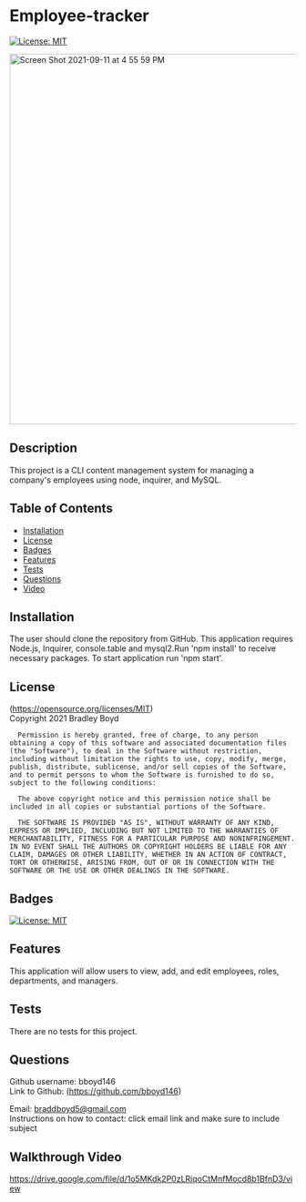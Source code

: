 # Employee-tracker
 
[![License: MIT](https://img.shields.io/badge/License-MIT-yellow.svg)](https://opensource.org/licenses/MIT)


<img width="651" alt="Screen Shot 2021-09-11 at 4 55 59 PM" src="https://user-images.githubusercontent.com/82745040/142091086-0735ab77-9496-40ba-a007-4bd063718a17.png">

## Description
This project is a CLI content management system for managing a company's employees using node, inquirer, and MySQL.

## Table of Contents

- [Installation](#Installation)
- [License](#License)
- [Badges](#Badges)
- [Features](#Features)
- [Tests](#Tests)
- [Questions](#Questions)
- [Video](#Walkthrough-Video)

## Installation 
The user should clone the repository from GitHub. This application requires Node.js, Inquirer, console.table and mysql2.Run 'npm install' to receive necessary packages. To start application run 'npm start'.

## License 
(https://opensource.org/licenses/MIT)  
   Copyright 2021 Bradley Boyd

      Permission is hereby granted, free of charge, to any person obtaining a copy of this software and associated documentation files (the "Software"), to deal in the Software without restriction, including without limitation the rights to use, copy, modify, merge, publish, distribute, sublicense, and/or sell copies of the Software, and to permit persons to whom the Software is furnished to do so, subject to the following conditions:
      
      The above copyright notice and this permission notice shall be included in all copies or substantial portions of the Software.
      
      THE SOFTWARE IS PROVIDED "AS IS", WITHOUT WARRANTY OF ANY KIND, EXPRESS OR IMPLIED, INCLUDING BUT NOT LIMITED TO THE WARRANTIES OF MERCHANTABILITY, FITNESS FOR A PARTICULAR PURPOSE AND NONINFRINGEMENT. IN NO EVENT SHALL THE AUTHORS OR COPYRIGHT HOLDERS BE LIABLE FOR ANY CLAIM, DAMAGES OR OTHER LIABILITY, WHETHER IN AN ACTION OF CONTRACT, TORT OR OTHERWISE, ARISING FROM, OUT OF OR IN CONNECTION WITH THE SOFTWARE OR THE USE OR OTHER DEALINGS IN THE SOFTWARE.

## Badges
[![License: MIT](https://img.shields.io/badge/License-MIT-yellow.svg)](https://opensource.org/licenses/MIT)

## Features
This application will allow users to view, add, and edit employees, roles, departments, and managers.

## Tests
There are no tests for this project.

## Questions
Github username: bboyd146  
Link to Github: (https://github.com/bboyd146)  

Email: braddboyd5@gmail.com  
Instructions on how to contact: click email link and make sure to include subject  

## Walkthrough Video
https://drive.google.com/file/d/1o5MKdk2P0zLRiqoCtMnfMocd8b1BfnD3/view
